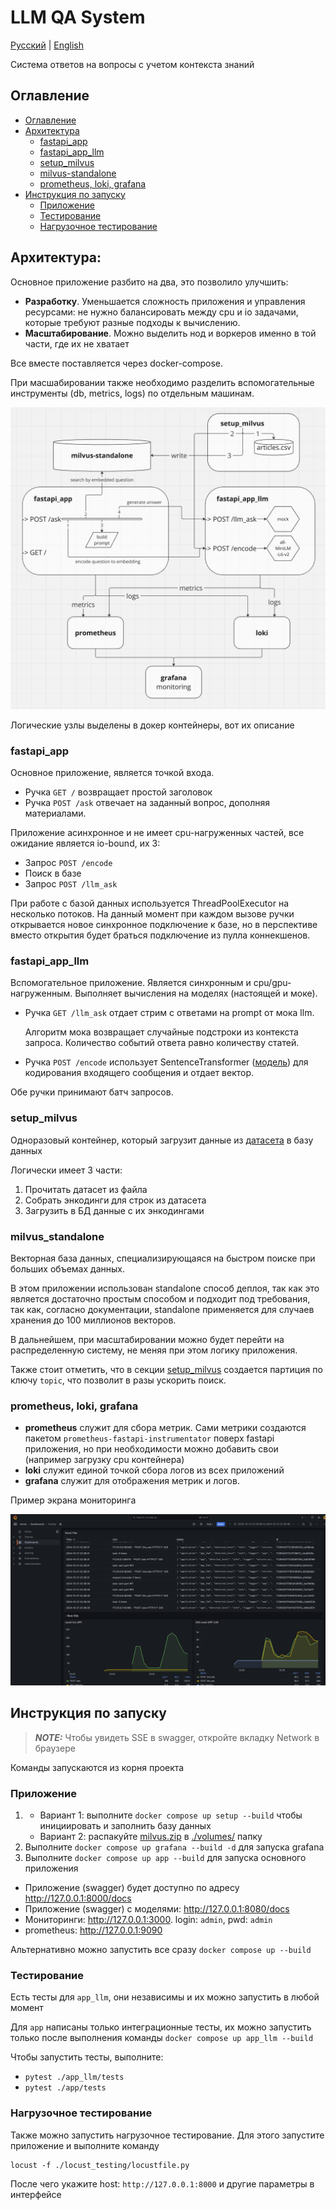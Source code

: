 # LLM QA System

[Русский](./README.ru.md) | [English](./README.md)

Система ответов на вопросы с учетом контекста знаний

## Оглавление

- [Оглавление](#оглавление)
- [Архитектура](#архитектура)
    - [fastapi_app](#fastapi_app)
    - [fastapi_app_llm](#fastapi_app_llm)
    - [setup_milvus](#setup_milvus)
    - [milvus-standalone](#milvus-standalone)
    - [prometheus, loki, grafana](#prometheus-loki-grafana)
- [Инструкция по запуску](#инструкция-по-запуску)
    - [Приложение](#приложение)
    - [Тестирование](#тестирование)
    - [Нагрузочное тестирование](#нагрузочное-тестирование)

## Архитектура:

Основное приложение разбито на два, это позволило улучшить:

- **Разработку**. Уменьшается сложность приложения и управления ресурсами: не нужно балансировать между cpu и io
  задачами, которые требуют разные подходы к вычислению.
- **Масштабирование**. Можно выделить нод и воркеров именно в той части, где их не хватает

Все вместе поставляется через docker-compose.

При масшабировании также необходимо разделить вспомогательные инструменты (db, metrics, logs) по отдельным машинам.

![architecture](./imgs/miro.png)

Логические узлы выделены в докер контейнеры, вот их описание

### fastapi_app

Основное приложение, является точкой входа.

- Ручка `GET /` возвращает простой заголовок
- Ручка `POST /ask` отвечает на заданный вопрос, дополняя материалами.

Приложение асинхронное и не имеет cpu-нагруженных частей, все ожидание является io-bound, их 3:

- Запрос `POST /encode`
- Поиск в базе
- Запрос `POST /llm_ask`

При работе с базой данных используется ThreadPoolExecutor на несколько потоков.
На данный момент при каждом вызове ручки открывается новое синхронное подключение к базе,
но в перспективе вместо открытия будет браться подключение из пулла коннекшенов.

### fastapi_app_llm

Вспомогательное приложение. Является синхронным и cpu/gpu-нагруженным.
Выполняет вычисления на моделях (настоящей и моке).

- Ручка `GET /llm_ask` отдает стрим с ответами на prompt от мока llm.

  Алгоритм мока возвращает случайные подстроки из контекста запроса. Количество событий ответа равно количеству статей.
- Ручка `POST /encode` использует
  SentenceTransformer ([модель](https://huggingface.co/sentence-transformers/all-MiniLM-L6-v2)) для кодирования
  входящего сообщения и отдает вектор.

Обе ручки принимают батч запросов.

### setup_milvus

Одноразовый контейнер, который загрузит данные
из [датасета](https://www.kaggle.com/datasets/asad1m9a9h6mood/news-articles/data) в базу данных

Логически имеет 3 части:

1) Прочитать датасет из файла
2) Собрать энкодинги для строк из датасета
3) Загрузить в БД данные с их энкодингами

### milvus_standalone

Векторная база данных, специализирующаяся на быстром поиске при больших объемах данных.

В этом приложении использован standalone способ деплоя, так как это является достаточно простым способом и подходит под
требования,
так как, согласно документации, standalone применяется для случаев хранения до 100 миллионов векторов.

В дальнейшем, при масштабировании можно будет перейти на распределенную систему, не меняя при этом логику приложения.

Также стоит отметить, что в секции [setup_milvus](#setup_milvus) создается партиция по ключу `topic`, что позволит в
разы ускорить поиск.

### prometheus, loki, grafana

- **prometheus** служит для сбора метрик. Сами метрики создаются пакетом `prometheus-fastapi-instrumentator` поверх
  fastapi приложения,
  но при необходимости можно добавить свои (например загрузку cpu контейнера)
- **loki** служит единой точкой сбора логов из всех приложений
- **grafana** служит для отображения метрик и логов.

Пример экрана мониторинга

![grafana](imgs/screenshot_grafana.png)

## Инструкция по запуску

> **_NOTE:_**  Чтобы увидеть SSE в swagger, откройте вкладку Network в браузере

Команды запускаются из корня проекта

### Приложение

1.
    - Вариант 1: выполните `docker compose up setup --build` чтобы инициировать и заполнить базу данных
    - Вариант 2: распакуйте [milvus.zip](./volumes/milvus.zip) в [./volumes/](./volumes) папку
2. Выполните `docker compose up grafana --build -d` для запуска grafana
3. Выполните `docker compose up app --build` для запуска основного приложения

- Приложение (swagger) будет доступно по адресу http://127.0.0.1:8000/docs
- Приложение (swagger) с моделями: http://127.0.0.1:8080/docs
- Мониторинги: http://127.0.0.1:3000. login: `admin`, pwd: `admin`
- prometheus: http://127.0.0.1:9090

Альтернативно можно запустить все сразу `docker compose up --build`

### Тестирование

Есть тесты для `app_llm`, они независимы и их можно запустить в любой момент

Для `app` написаны только интеграционные тесты, их можно запустить только после выполнения команды
`docker compose up app_llm --build`

Чтобы запустить тесты, выполните:

* `pytest ./app_llm/tests`
* `pytest ./app/tests`

### Нагрузочное тестирование

Также можно запустить нагрузочное тестирование. Для этого запустите приложение и выполните команду

```commandline
locust -f ./locust_testing/locustfile.py
```

После чего укажите host: `http://127.0.0.1:8000` и другие параметры в интерфейсе